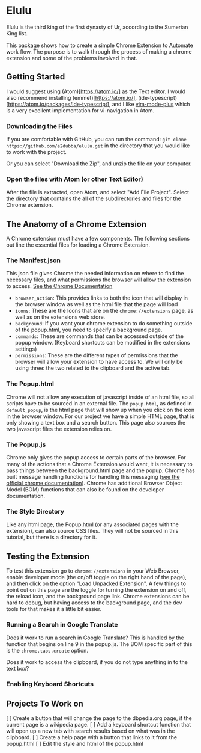 # Elulu

Elulu is the third king of the first dynasty of Ur, according to the Sumerian
King list.

This package shows how to create a simple Chrome Extension to Automate work flow. The purpose is to walk through the process of making a chrome extension and some of the problems involved in that.

## Getting Started

I would suggest using (Atom)[https://atom.io/] as the Text editor. I would also recommend installing (emmet)[https://atom.io/], (ide-typescript)[https://atom.io/packages/ide-typescript], and I like [vim-mode-plus](https://atom.io/packages/vim-mode-plus) which is a very excellent implementation for vi-navigation in Atom.


### Downloading the Files

If you are comfortable with GitHub, you can run the command:
`git clone https://github.com/e2dubba/elulu.git` in the directory that you would like to work with the project.

Or you can select "Download the Zip", and unzip the file on your computer.


### Open the files with Atom (or other Text Editor)

After the file is extracted, open Atom, and select "Add File Project". Select the directory that contains the all of the subdirectories and files for the Chrome extension.

## The Anatomy of a Chrome Extension

A Chrome extension must have a few components. The following sections out line the essential files for loading a Chrome Extension.

### The Manifest.json

This json file gives Chrome the needed information on where to find the necessary files, and what permissions the browser will allow the extension to access. [See the Chrome Documentation](https://developer.chrome.com/extensions/manifest)

* `browser_action`: This provides links to both the icon that will display in the browser window as well as the html file that the page will load
* `icons`: These are the Icons that are on the `chrome://extensions` page, as well as on the extensions web store.  
* `background`: If you want your chrome extension to do something outside of the popup.html, you need to specify a background page.
* `commands`: These are commands that can be accessed outside of the popup window. (Keyboard shortcuts can be modified in the extensions settings)
* `permissions`: These are the different types of permissions that the browser will allow your extension to have access to. We will only be using three: the two related to the clipboard and the active tab.

### The Popup.html

Chrome will not allow any execution of javascript inside of an html file, so all scripts have to be sourced in an external file. The `popup.html`, as defined in `default_popup`, is the html page that will show up when you click on the icon in the browser window.
For our project we have a simple HTML page, that is only showing a text box and a search button.
This page also sources the two javascript files the extension relies on.

### The Popup.js

Chrome only gives the popup access to certain parts of the browser. For many of the actions that a Chrome Extension would want, it is necessary to pass things between the background.html page and the popup. Chrome has built message handling functions for handling this messaging ([see the official chrome documentation](https://developer.chrome.com/extensions/messaging)).
Chrome has additional Browser Object Model (BOM) functions that can also be found on the developer documentation.

### The Style Directory

Like any html page, the Popup.html (or any associated pages with the extension), can also source CSS files. They will not be sourced in this tutorial, but there is a directory for it.

## Testing the Extension

To test this extension go to `chrome://extensions` in your Web Browser, enable developer mode (the on/off toggle on the right hand of the page), and then click on the option "Load Unpacked Extension".
A few things to point out on this page are the toggle for turning the extension on and off, the reload icon, and the background page link. Chrome extensions can be hard to debug, but having access to the background page, and the dev tools for that makes it a little bit easier.

### Running a Search in Google Translate

Does it work to run a search in Google Translate? This is handled by the function that begins on line 9 in the popup.js. The BOM specific part of this is the `chrome.tabs.create` option.

Does it work to access the clipboard, if you do not type anything in to the text box?

### Enabling Keyboard Shortcuts




## Projects To Work on

[ ] Create a button that will change the page to the dbpedia.org page, if the current page is a wikipedia page.
[ ] Add a keyboard shortcut function that will open up a new tab with search results based on what was in the clipboard.
[ ] Create a help page with a button that links to it from the popup.html
[ ] Edit the style and html of the popup.html
